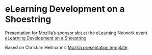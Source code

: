 eLearning Development on a Shoestring
======================================

Presentation for Mozilla’s sponsor slot at the eLearning Network event [eLearning Development on a Shoestring](http://www.elearningnetwork.org/events/elearning-development-shoestring)

Based on Christian Heilmann’s [Mozilla presentation template](https://github.com/codepo8/mozilla-presentation-templates).

 
